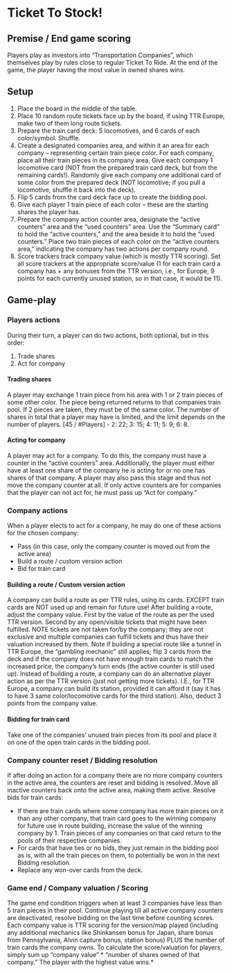 # Ticket To Stock!

## Premise / End game scoring
Players play as investors into “Transportation Companies”, which themselves play by rules close to regular Ticket To Ride. At the end of the game, the player having the most value in owned shares wins.

## Setup
1. Place the board in the middle of the table.
2. Place 10 random route tickets face up by the board, if using TTR Europe, make two of them long route tickets.
3. Prepare the train card deck: 5 locomotives, and 6 cards of each color/symbol. Shuffle.
4. Create a designated companies area, and within it an area for each company – representing certain train piece color. For each company, place all their train pieces in its company area. Give each company 1 locomotive card (NOT from the prepared train card deck, but from the remaining cards!). Randomly give each company one additional card of some color from the prepared deck (NOT locomotive; if you pull a locomotive, shuffle it back into the deck).
5. Flip 5 cards from the card deck face up to create the bidding pool.
6. Give each player 1 train piece of each color – these are the starting shares the player has.
7. Prepare the company action counter area, designate the “active counters” area and the “used counters” area. Use the “Summary card” to hold the “active counters,” and the area beside it to hold the “used counters.” Place two train pieces of each color on the “active counters area,” indicating the company has two actions per company round.
8. Score trackers track company value (which is mostly TTR scoring). Set all score trackers at the appropriate score/value (1 for each train card a company has + any bonuses from the TTR version, i.e., for Europe, 9 points for each currently unused station, so in that case, it would be 11).

## Game-play
### Players actions
During their turn, a player can do two actions, both optional, but in this order:
1. Trade shares
2. Act for company

#### Trading shares
A player may exchange 1 train piece from his area with 1 or 2 train pieces of some other color. The piece being returned returns to that companies train pool. If 2 pieces are taken, they must be of the same color. The number of shares in total that a player may have is limited, and the limit depends on the number of players. [45 / #Players] - 2: 22; 3: 15; 4: 11; 5: 9; 6: 8.

#### Acting for company
A player may act for a company. To do this, the company must have a counter in the “active counters” area. Additionally, the player must either have at least one share of the company he is acting for or no one has shares of that company. A player may also pass this stage and thus not move the company counter at all. If only active counters are for companies that the player can not act for, he must pass up “Act for company.”

### Company actions
When a player elects to act for a company, he may do one of these actions for the chosen company:
- Pass (in this case, only the company counter is moved out from the active area)
- Build a route / custom version action
- Bid for train card

#### Building a route / Custom version action
A company can build a route as per TTR rules, using its cards. EXCEPT train cards are NOT used up and remain for future use! After building a route, adjust the company value. First by the value of the route as per the used TTR version. Second by any open/visible tickets that might have been fulfilled. NOTE tickets are not taken for/by the company; they are not exclusive and multiple companies can fulfill tickets and thus have their valuation increased by them. Note if building a special route like a tunnel in TTR Europe, the “gambling mechanic” still applies; flip 3 cards from the deck and if the company does not have enough train cards to match the increased price, the company’s turn ends (the active counter is still used up). Instead of building a route, a company can do an alternative player action as per the TTR version (just not getting more tickets). I.E., for TTR Europe, a company can build its station, provided it can afford it (say it has to have 3 same color/locomotive cards for the third station). Also, deduct 3 points from the company value.

#### Bidding for train card
Take one of the companies’ unused train pieces from its pool and place it on one of the open train cards in the bidding pool.

### Company counter reset / Bidding resolution
If after doing an action for a company there are no more company counters in the active area, the counters are reset and bidding is resolved. Move all inactive counters back onto the active area, making them active. Resolve bids for train cards:
- If there are train cards where some company has more train pieces on it than any other company, that train card goes to the winning company for future use in route building, increase the value of the winning company by 1. Train pieces of any companies on that card return to the pools of their respective companies.
- For cards that have ties or no bids, they just remain in the bidding pool as is, with all the train pieces on them, to potentially be won in the next Bidding resolution.
- Replace any won-over cards from the deck.

### Game end / Company valuation / Scoring
The game end condition triggers when at least 3 companies have less than 5 train pieces in their pool. Continue playing till all active company counters are deactivated, resolve bidding on the last time before counting scores.
Each company value is TTR scoring for the version/map played (including any additional mechanics like Shinkansen bonus for Japan, share bonus from Pennsylvania, Alvin capture bonus, station bonus) PLUS the number of train cards the company owns.
To calculate the score/valuation for players, simply sum up “company value” * “number of shares owned of that company.” The player with the highest value wins.*
